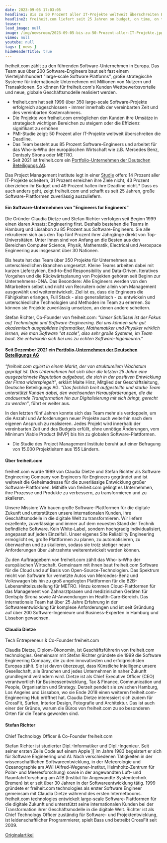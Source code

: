```yaml
---
date: 2023-09-05 17:03:05
headline1: Bis zu 50 Prozent aller IT-Projekte weltweit überschreiten Budgets und Deadlines
headline2: freiheit.com liefert seit 25 Jahren on budget, on time, on target
teaser:
lead_image: null
image: /img/newsroom/2023-09-05-bis-zu-50-Prozent-aller-IT-Projekte.jpg
vimeo: null
youtube: null
tags: [ news ]
hideHeaderTitle: true
---
```


freiheit.com zählt zu den führenden Software-Unternehmen in Europa. Das Team aus über 200 Software-Engineers baut seit fast einem Vierteljahrhundert "large-scale Software Platforms", große strategische Systeme für internationale Unternehmen mit Millionen von Nutzern und Transaktionen. So können für freiheit.com's Kunden Wettbewerbsvorteile und neue, globale Geschäftsmodelle realisiert werden.

- freiheit.com hat seit 1999 über 350 large-scale Software-Projekte erfolgreich abgeschlossen - immer innerhalb der vereinbarten Zeit und des vereinbarten Kostenrahmens.
- Die Projekte von freiheit.com ermöglichen den Kunden ihre Umsätze in strategisch wichtigen Bereichen zu steigern oder die Effizienz signifikant zu erhöhen
- PMI-Studie zeigt: 50 Prozent aller IT-Projekte weltweit überschreiten die Deadline.
- Das Team besteht aus 85 Prozent Software-Engineers und arbeitet für das Who-is-Who der europäischen Wirtschaft wie z.B. Mercedes Benz, Dentsply Sirona oder METRO.
- Seit 2021 ist freiheit.com ein [Portfolio-Unternehmen der Deutschen Beteiligungs AG](https://www.dbag.de/newsroom/detail/deutsche-beteiligungs-ag-investiert-in-freiheitcom/).

Das Project Management Institute legt in einer [Studie](https://ots.de/8jJgWG) offen: 14 Prozent aller IT-Projekte scheitern, 31 Prozent erreichen ihre Ziele nicht, 43 Prozent überziehen ihr Budget und 49 Prozent halten ihre Deadline nicht.* Dass es auch anders geht, zeigt freiheit.com und schafft es seit 25 Jahren, große Software-Plattformen zuverlässig auszuliefern.

#### Ein Software-Unternehmen von "Engineers for Engineers"

Die Gründer Claudia Dietze und Stefan Richter verfolgen seit Beginn 1999 einen klaren Ansatz: Engineering first. Deshalb bestehen die Teams in Hamburg und Lissabon zu 85 Prozent aus Software-Engineers. Sie alle rekrutieren sich aus den Top fünf Prozent ihrer Jahrgänge direkt von Top-Universitäten. Unter ihnen sind von Anfang an die Besten aus den Bereichen Computer Science, Physik, Mathematik, Electrical und Aerospace Engineering aus insgesamt über 30 Nationen.

Bis heute hat das Team über 350 Projekte für Unternehmen aus unterschiedlichen Branchen umgesetzt. Kleine Teams arbeiten dabei mit kurzen Lieferzyklen, End-to-End Responsibility und Data-Driven. Iteratives Vorgehen und die Rückwärtsplanung von Projekten gehören seit Beginn zur Unternehmens-DNA. Das Besondere: Alle Engineers werden von den Mitarbeitern selbst und nicht von Recruitern oder allein vom Management ausgewählt und weiterentwickelt. Ziel ist es, dass die Engineers die Fähigkeiten erlangen, Full Stack - also generalistisch - zu entwickeln und unterschiedliche Technologien und Methoden im Team zu erlernen. So können sie Projekte zuverlässig umsetzen, an denen andere scheitern.

Stefan Richter, Co-Founder von freiheit.com: _"Unser Schlüssel ist der Fokus auf Technologie und Software-Engineering. Bei uns können sehr gut akademisch ausgebildete Informatiker, Mathematiker und Physiker wirklich lernen, wie man Software "at scale", also sehr große Systeme, im Team baut. Sie entwickeln sich bei uns zu echten Software-Ingenieuren."_

#### Seit Dezember 2021 ein [Portfolio-Unternehmen der Deutschen Beteiligungs AG](https://www.dbag.de/newsroom/detail/deutsche-beteiligungs-ag-investiert-in-freiheitcom/)

_"freiheit.com agiert in einem Markt, der von strukturellem Wachstum geprägt ist. Das Unternehmen hat sich über die letzten 25 Jahre eine ausgezeichnete Reputation aufgebaut, die sich in der positiven Entwicklung der Firma widerspiegelt"_, erklärt Malte Hinz, Mitglied der Geschäftsleitung, Deutsche Beteiligungs AG. _"Das fachlich breit aufgestellte und starke Team unterstützt Kunden dabei, den wachsenden Herausforderungen, die die andauernde Transformation hin zur Digitalisierung mit sich bringt, gerecht zu werden"_, führt er weiter aus.

In den letzten fünf Jahren konnte sich das Team mehr als verdoppeln, um die Anzahl und Anforderungen neuer Projekte auch weiterhin nach dem eigenen Anspruch zu realisieren. Jedes Projekt wird innerhalb der vereinbarten Zeit und des Budgets erfüllt, ohne unnötige Änderungen, vom Minimum Viable Product (MVP) bis hin zu globalen Software-Plattformen.

* Die Studie des Project Management Institute beruht auf einer Befragung von 15.000 Projektleitern aus 155 Ländern.

#### Über freiheit.com

freiheit.com wurde 1999 von Claudia Dietze und Stefan Richter als Software Engineering Company von Engineers für Engineers gegründet und ist weltweit die Geheimadresse für die zuverlässige Entwicklung großer Software-Plattformen. Mithilfe von freiheit.com gelingt es Unternehmen, ihre Prozesse und Produkte zu verbessern, zu transformieren und zu skalieren.

Unsere Mission: Wir bauen große Software-Plattformen für die digitale Zukunft und unterstützen unsere internationalen Kunden, ihre Geschäftsmodelle in die digitale Welt zu transformieren. Wir liefern exzellente, zuverlässige und immer auf dem neuesten Stand der Technik befindliche Software. Kein White-Label, sondern hochgradig individualisiert, angepasst auf jeden Einzelfall. Unser eigenes Site Reliability Engineering ermöglicht es, große Plattformen zu planen, zu automatisieren, zu überwachen und zu skalieren, sodass sie trotz stetiger neuer Anforderungen über Jahrzehnte weiterentwickelt werden können.

Zu den Auftraggebern von freiheit.com zählt das Who-is-Who der europäischen Wirtschaft. Gemeinsam mit ihnen baut freiheit.com Software für die Cloud und auf Basis von Open-Source-Technologien. Das Spektrum reicht von Software für vernetzte Autos von Mercedes-Benz und Volkswagen bis hin zu groß angelegten Plattformen für die B2B-Lebensmittelzustellung für METRO. Hinzu kommen Cloud-Plattformen für das Management von Zahnarztpraxen und medizinischen Geräten für Dentsply Sirona sowie AI-Anwendungen im Health-Care-Bereich. Das internationale Team hat über 25 Jahre Erfahrung in der Softwareentwicklung für komplexe Anforderungen und ist seit Gründung auf über 200 Software-Ingenieure und Business-Experten in Hamburg und Lissabon gewachsen.

#### Claudia Dietze

Tech Entrepreneur & Co-Founder freiheit.com

Claudia Dietze, Diplom-Ökonomin, ist Geschäftsführerin von freiheit.com technologies. Gemeinsam mit Stefan Richter gründete sie 1999 die Software Engineering Company, die zu den innovativsten und erfolgreichsten Europas zählt. Sie ist davon überzeugt, dass Künstliche Intelligenz unsere Gesellschaft, alle Branchen und jedes Unternehmen in naher Zukunft grundlegend verändern wird. Dietze ist als Chief Executive Officer (CEO) verantwortlich für Businessentwicklung, Tax & Finance, Communication und People, Organisation und Strategy. Derzeit pendelt sie zwischen Hamburg, Los Angeles und Lissabon, wo sie Ende 2018 einen weiteren freiheit.com-Engineering Hub eröffnet hat. Claudia Dietze interessiert sich zudem für CrossFit, Surfen, Interior Design, Fotografie und Architektur. Das ist auch einer der Gründe, warum die Büros von freiheit.com zu so besonderen Orten für die Teams geworden sind.

#### Stefan Richter

Chief Technology Officer & Co-Founder freiheit.com

Stefan Richter ist studierter Dipl.-Informatiker und Dipl.-Ingenieur. Seit seiner ersten Zeile Code auf einem Apple ][ im Jahre 1983 begeistert er sich für Software Engineering und AI. Nach verschiedenen Tätigkeiten in der wissenschaftlichen Softwareentwicklung, in der Meteorologie und Ozeanographie am AWI (Alfred-Wegener-Institut, Helmholtz-Zentrum für Polar- und Meeresforschung) sowie in der angewandten Luft- und Raumfahrtforschung am ATB (Institut für Angewandte Systemtechnik Bremen) ist er seit über 30 Jahren in der Softwareentwicklung tätig. 1999 gründete er freiheit.com technologies als erster Software Engineer gemeinsam mit Claudia Dietze während des ersten Internetbooms. freiheit.com technologies entwickelt large-scale Software-Plattformen für die digitale Zukunft und unterstützt seine internationalen Kunden bei der Transformation ihrer Geschäftsmodelle in die digitale Welt. Richter ist als Chief Technology Officer zuständig für Software- und Projektentwicklung, ist leidenschaftlicher Programmierer, spielt Bass und betreibt CrossFit seit 2009.

[Originalartikel](https://www.ots.at/presseaussendung/OTS_20230905_OTS0028/bis-zu-50-prozent-aller-it-projekte-weltweit-ueberschreiten-budgets-und-deadlines)
